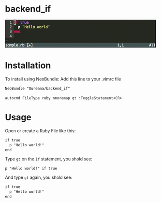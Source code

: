 backend_if
==========

![](./anime.gif)

# Installation

To install using NeoBundle:
Add this line to your .vimrc file

```
NeoBundle "Qureana/backend_if"

autocmd FileType ruby nnoremap gt :ToggleStatement<CR>
```

# Usage
 Open or create a Ruby File like this:

```
if true
  p "Hello world!"
end
```
Type `gt` on the `if` statement, you shold see:

```
p "Hello world!" if true
```
And type `gt` again, you shold see:

```
if true
  p "Hello world!"
end
```

